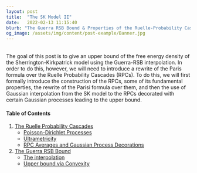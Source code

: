 ```yaml
---
layout: post
title:  "The SK Model II"
date:   2022-02-13 11:15:40
blurb: "The Guerra RSB Bound & Properties of the Ruelle-Probability Cascades"
og_image: /assets/img/content/post-example/Banner.jpg
---
```


<br />
The goal of this post is to give an upper bound of the free energy density of the Sherrington-Kirkpatrick model using the Guerra-RSB interpolation. In order to do this, however, we will need to introduce a rewrite of the Paris formula over the Ruelle Probability Cascades (RPCs). To do this, we will first formally introduce the construction of the RPCs, some of its fundamental properties, the rewrite of the Parisi formula over them, and then the use of Gaussian interpolation from the SK model to the RPCs decorated with certain Gaussian processes leading to the upper bound.

<br />

#### Table of Contents
1. [The Ruelle Probability Cascades](#the-ruelle-probability-cascades)
   * [Poisson-Dirichlet Processes](#poisson-dirichlet-processes)
   * [Ultrametricity](#ultrametricity)
   * [RPC Averages and Gaussian Process Decorations](#rpc-averages-and-gaussian-process-decorations)
2. [The Guerra RSB Bound](#the-guerra-rsb-bound)
   * [The interpolation](#separation-of-variables)
   * [Upper bound via Convexity](#upper-bound-via-convexity)
